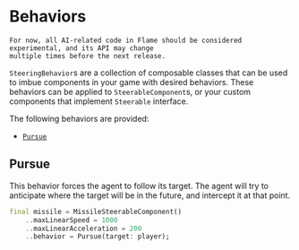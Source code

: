 # Behaviors

```{warning}
For now, all AI-related code in Flame should be considered experimental, and its API may change
multiple times before the next release.
```

`SteeringBehavior`s are a collection of composable classes that can be used to imbue components
in your game with desired behaviors. These behaviors can be applied to `SteerableComponent`s, or
your custom components that implement `Steerable` interface.

The following behaviors are provided:
  
  - [`Pursue`](#pursue)
  

## Pursue

This behavior forces the agent to follow its target. The agent will try to anticipate where the
target will be in the future, and intercept it at that point. 

```dart
final missile = MissileSteerableComponent()
    ..maxLinearSpeed = 1000
    ..maxLinearAcceleration = 200
    ..behavior = Pursue(target: player);
```
